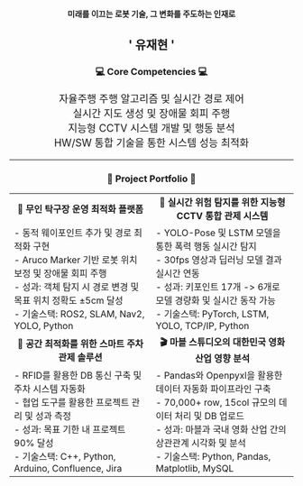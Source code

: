 <div align="center">

<h4>미래를 이끄는 로봇 기술, 그 변화를 주도하는 인재로</h4>

<h2><strong>' 유재현 '</strong></h2>

<h3><strong>💻 Core Competencies 💻</strong></h3>

<p style="font-size: 18px;">
  자율주행 주행 알고리즘 및 실시간 경로 제어<br>
  실시간 지도 생성 및 장애물 회피 주행<br>
  지능형 CCTV 시스템 개발 및 행동 분석<br>
  HW/SW 통합 기술을 통한 시스템 성능 최적화
</p>

---

<h3>🚀 <strong>Project Portfolio</strong> 🚀</h3>

<table>
  <tr>
    <td align="center"><strong>🏓 무인 탁구장 운영 최적화 플랫폼</strong></td>
    <td align="center"><strong>🎥 실시간 위험 탐지를 위한 지능형 CCTV 통합 관제 시스템</strong></td>
  </tr>
  <tr>
    <td>
      - 동적 웨이포인트 추가 및 경로 최적화 구현<br>
      - Aruco Marker 기반 로봇 위치 보정 및 장애물 회피 주행<br>
      - 성과: 객체 탐지 시 경로 변경 및 목표 위치 정확도 ±5cm 달성<br>
      - 기술스택: ROS2, SLAM, Nav2, YOLO, Python
    </td>
    <td>
      - YOLO-Pose 및 LSTM 모델을 통한 폭력 행동 실시간 탐지<br>
      - 30fps 영상과 딥러닝 모델 결과 실시간 연동<br>
      - 성과: 키포인트 17개 -> 6개로 모델 경량화 및 실시간 동작 가능<br>
      - 기술스택: PyTorch, LSTM, YOLO, TCP/IP, Python
    </td>
  </tr>
  <tr>
    <td align="center"><strong>🚗 공간 최적화를 위한 스마트 주차 관제 솔루션</strong></td>
    <td align="center"><strong>🎬 마블 스튜디오의 대한민국 영화 산업 영향 분석</strong></td>
  </tr>
  <tr>
    <td>
      - RFID를 활용한 DB 통신 구축 및 주차 시스템 자동화<br>
      - 협업 도구를 활용한 프로젝트 관리 및 성과 측정<br>
      - 성과: 목표 기한 내 프로젝트 90% 달성<br>
      - 기술스택: C++, Python, Arduino, Confluence, Jira
    </td>
    <td>
      - Pandas와 Openpyxl을 활용한 데이터 자동화 파이프라인 구축<br>
      - 70,000+ row, 15col 규모의 데이터 처리 및 DB 업로드<br>
      - 성과: 마블과 국내 영화 산업 간의 상관관계 시각화 및 분석<br>
      - 기술스택: Python, Pandas, Matplotlib, MySQL
    </td>
  </tr>
</table>

</div>
